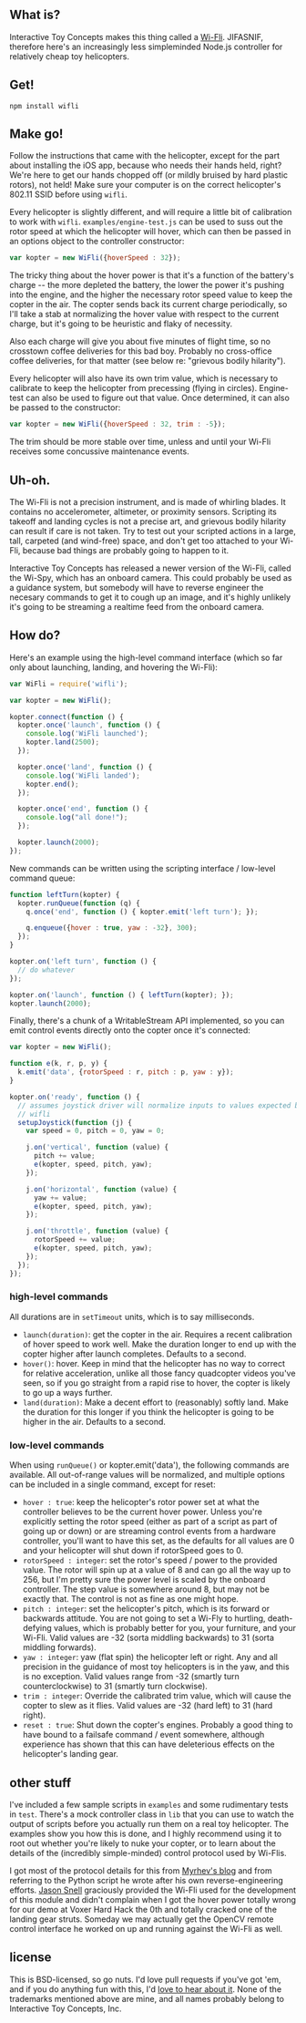 ## What is?

Interactive Toy Concepts makes this thing called a
[Wi-Fli](http://www.interactivetoy.com/IATC1011/home/index.html). JIFASNIF,
therefore here's an increasingly less simpleminded Node.js controller for
relatively cheap toy helicopters.

## Get!

```
npm install wifli
```

## Make go!

Follow the instructions that came with the helicopter, except for the part
about installing the iOS app, because who needs their hands held, right?  We're
here to get our hands chopped off (or mildly bruised by hard plastic rotors),
not held! Make sure your computer is on the correct helicopter's 802.11 SSID
before using `wifli`.

Every helicopter is slightly different, and will require a little bit of
calibration to work with `wifli`. `examples/engine-test.js` can be used to
suss out the rotor speed at which the helicopter will hover, which can then
be passed in an options object to the controller constructor:

```javascript
var kopter = new WiFli({hoverSpeed : 32});
```

The tricky thing about the hover power is that it's a function of the battery's
charge -- the more depleted the battery, the lower the power it's pushing into
the engine, and the higher the necessary rotor speed value to keep the copter
in the air. The copter sends back its current charge periodically, so I'll take
a stab at normalizing the hover value with respect to the current charge, but
it's going to be heuristic and flaky of necessity.

Also each charge will give you about five minutes of flight time, so no
crosstown coffee deliveries for this bad boy. Probably no cross-office coffee
deliveries, for that matter (see below re: "grievous bodily hilarity").

Every helicopter will also have its own trim value, which is necessary to
calibrate to keep the helicopter from precessing (flying in circles).
Engine-test can also be used to figure out that value. Once determined, it can
also be passed to the constructor:

```javascript
var kopter = new WiFli({hoverSpeed : 32, trim : -5});
```

The trim should be more stable over time, unless and until your Wi-Fli receives
some concussive maintenance events.

## Uh-oh.

The Wi-Fli is not a precision instrument, and is made of whirling blades.  It
contains no accelerometer, altimeter, or proximity sensors. Scripting its
takeoff and landing cycles is not a precise art, and grievous bodily hilarity
can result if care is not taken. Try to test out your scripted actions in a
large, tall, carpeted (and wind-free) space, and don't get too attached to your
Wi-Fli, because bad things are probably going to happen to it.

Interactive Toy Concepts has released a newer version of the Wi-Fli,
called the Wi-Spy, which has an onboard camera. This could probably be
used as a guidance system, but somebody will have to reverse engineer the
necesary commands to get it to cough up an image, and it's highly unlikely
it's going to be streaming a realtime feed from the onboard camera.

## How do?

Here's an example using the high-level command interface (which so far
only about launching, landing, and hovering the Wi-Fli):

```javascript
var WiFli = require('wifli');

var kopter = new WiFli();

kopter.connect(function () {
  kopter.once('launch', function () {
    console.log('WiFli launched');
    kopter.land(2500);
  });

  kopter.once('land', function () {
    console.log('WiFli landed');
    kopter.end();
  });

  kopter.once('end', function () {
    console.log("all done!");
  });

  kopter.launch(2000);
});
```

New commands can be written using the scripting interface / low-level command
queue:

```javascript
function leftTurn(kopter) {
  kopter.runQueue(function (q) {
    q.once('end', function () { kopter.emit('left turn'); });

    q.enqueue({hover : true, yaw : -32}, 300);
  });
}

kopter.on('left turn', function () {
  // do whatever
});

kopter.on('launch', function () { leftTurn(kopter); });
kopter.launch(2000);
```

Finally, there's a chunk of a WritableStream API implemented, so you can emit
control events directly onto the copter once it's connected:

```javascript
var kopter = new WiFli();

function e(k, r, p, y) {
  k.emit('data', {rotorSpeed : r, pitch : p, yaw : y});
}

kopter.on('ready', function () {
  // assumes joystick driver will normalize inputs to values expected by
  // wifli
  setupJoystick(function (j) {
    var speed = 0, pitch = 0, yaw = 0;

    j.on('vertical', function (value) {
      pitch += value;
      e(kopter, speed, pitch, yaw);
    });

    j.on('horizontal', function (value) {
      yaw += value;
      e(kopter, speed, pitch, yaw);
    });

    j.on('throttle', function (value) {
      rotorSpeed += value;
      e(kopter, speed, pitch, yaw);
    });
  });
});
```

### high-level commands

All durations are in `setTimeout` units, which is to say milliseconds.

* `launch(duration)`: get the copter in the air. Requires a recent
  calibration of hover speed to work well. Make the duration longer to
  end up with the copter higher after launch completes. Defaults to a second.
* `hover()`: hover. Keep in mind that the helicopter has no way to correct
  for relative acceleration, unlike all those fancy quadcopter videos
  you've seen, so if you go straight from a rapid rise to hover, the copter
  is likely to go up a ways further.
* `land(duration)`: Make a decent effort to (reasonably) softly land. Make
  the duration for this longer if you think the helicopter is going to be
  higher in the air. Defaults to a second.

### low-level commands

When using `runQueue()` or kopter.emit('data'), the following commands are
available. All out-of-range values will be normalized, and multiple options
can be included in a single command, except for reset:

* `hover : true`: keep the helicopter's rotor power set at what the controller
  believes to be the current hover power. Unless you're explicitly setting the
  rotor speed (either as part of a script as part of going up or down) or are
  streaming control events from a hardware controller, you'll want to have this
  set, as the defaults for all values are 0 and your helicopter will shut down
  if rotorSpeed goes to 0.
* `rotorSpeed : integer`: set the rotor's speed / power to the provided value.
  The rotor will spin up at a value of 8 and can go all the way up to 256,
  but I'm pretty sure the power level is scaled by the onboard controller.
  The step value is somewhere around 8, but may not be exactly that. The
  control is not as fine as one might hope.
* `pitch : integer`: set the helicopter's pitch, which is its forward or
  backwards attitude. You are not going to set a Wi-Fly to hurtling,
  death-defying values, which is probably better for you, your furniture,
  and your Wi-Fli. Valid values are -32 (sorta middling backwards) to 31
  (sorta middling forwards).
* `yaw : integer`: yaw (flat spin) the helicopter left or right. Any and
  all precision in the guidance of most toy helicopters is in the yaw,
  and this is no exception. Valid values range from -32 (smartly turn
  counterclockwise) to 31 (smartly turn clockwise).
* `trim : integer`: Override the calibrated trim value, which will cause the
  copter to slew as it flies. Valid values are -32 (hard left) to 31 (hard
  right).
* `reset : true`: Shut down the copter's engines. Probably a good thing to
  have bound to a failsafe command / event somewhere, although experience
  has shown that this can have deleterious effects on the helicopter's
  landing gear.

## other stuff

I've included a few sample scripts in `examples` and some rudimentary tests
in `test`. There's a mock controller class in `lib` that you can use to
watch the output of scripts before you actually run them on a real toy
helicopter. The examples show you how this is done, and I highly recommend
using it to root out whether you're likely to nuke your copter, or to learn
about the details of the (incredibly simple-minded) control protocol used by
Wi-Flis.

I got most of the protocol details for this from [Myrhev's blog](http://myrhev.net/?page_id=256)
and from referring to the Python script he wrote after his own reverse-engineering
efforts. [Jason Snell](http://syne.net) graciously provided the Wi-Fli used for
the development of this module and didn't complain when I got the hover power
totally wrong for our demo at Voxer Hard Hack the 0th and totally cracked
one of the landing gear struts. Someday we may actually get the OpenCV
remote control interface he worked on up and running against the Wi-Fli as well.

## license

This is BSD-licensed, so go nuts. I'd love pull requests if you've got 'em,
and if you do anything fun with this, I'd [love to hear about it](mailto:ogd@aoaioxxysz.net).
None of the trademarks mentioned above are mine, and all names probably belong
to Interactive Toy Concepts, Inc.
